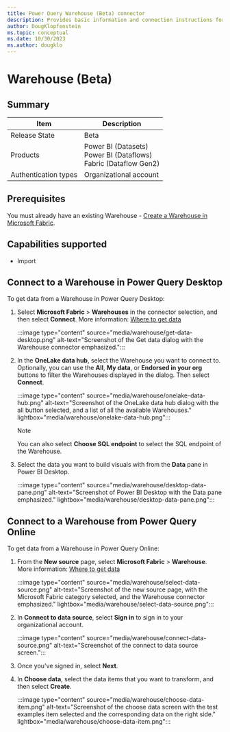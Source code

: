 ```yaml
---
title: Power Query Warehouse (Beta) connector
description: Provides basic information and connection instructions for connecting to a Warehouse.
author: DougKlopfenstein
ms.topic: conceptual
ms.date: 10/30/2023
ms.author: dougklo
---
```


# Warehouse (Beta)

## Summary

| Item | Description |
| ---- | ----------- |
| Release State | Beta |
| Products | Power BI (Datasets)<br/>Power BI (Dataflows)<br/>Fabric (Dataflow Gen2)|
| Authentication types | Organizational account |

## Prerequisites

You must already have an existing Warehouse - [Create a Warehouse in Microsoft Fabric](/fabric/data-warehouse/create-warehouse).

## Capabilities supported

* Import

## Connect to a Warehouse in Power Query Desktop

To get data from a Warehouse in Power Query Desktop:

1. Select **Microsoft Fabric** > **Warehouses** in the connector selection, and then select **Connect**. More information: [Where to get data](../where-to-get-data.md)

   :::image type="content" source="media/warehouse/get-data-desktop.png" alt-text="Screenshot of the Get data dialog with the Warehouse connector emphasized.":::

2. In the **OneLake data hub**, select the Warehouse you want to connect to. Optionally, you can use the **All**, **My data**, or **Endorsed in your org** buttons to filter the Warehouses displayed in the dialog. Then select **Connect**.

   :::image type="content" source="media/warehouse/onelake-data-hub.png" alt-text="Screenshot of the OneLake data hub dialog with the all button selected, and a list of all the available Warehouses." lightbox="media/warehouse/onelake-data-hub.png":::

   > [!NOTE]
   > You can also select **Choose SQL endpoint** to select the SQL endpoint of the Warehouse.

3. Select the data you want to build visuals with from the **Data** pane in Power BI Desktop.

   :::image type="content" source="media/warehouse/desktop-data-pane.png" alt-text="Screenshot of Power BI Desktop with the Data pane emphasized." lightbox="media/warehouse/desktop-data-pane.png":::

## Connect to a Warehouse from Power Query Online

To get data from a Warehouse in Power Query Online:

1. From the **New source** page, select **Microsoft Fabric** > **Warehouse**. More information: [Where to get data](../where-to-get-data.md)

   :::image type="content" source="media/warehouse/select-data-source.png" alt-text="Screenshot of the new source page, with the Microsoft Fabric category selected, and the Warehouse connector emphasized." lightbox="media/warehouse/select-data-source.png":::

2. In **Connect to data source**, select **Sign in** to sign in to your organizational account.

   :::image type="content" source="media/warehouse/connect-data-source.png" alt-text="Screenshot of the connect to data source screen.":::

3. Once you've signed in, select **Next**.

4. In **Choose data**, select the data items that you want to transform, and then select **Create**.

   :::image type="content" source="media/warehouse/choose-data-item.png" alt-text="Screenshot of the choose data screen with the test examples item selected and the corresponding data on the right side." lightbox="media/warehouse/choose-data-item.png":::
